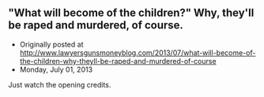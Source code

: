 ## "What will become of the children?" Why, they'll be raped and murdered, of course.

 * Originally posted at http://www.lawyersgunsmoneyblog.com/2013/07/what-will-become-of-the-children-why-theyll-be-raped-and-murdered-of-course
 * Monday, July 01, 2013

Just watch the opening credits.
